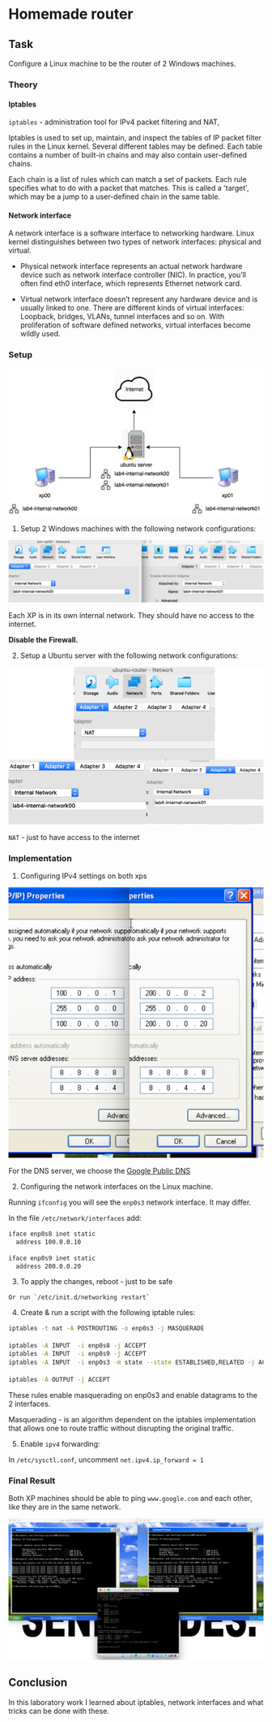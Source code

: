 # Homemade router

## Task
Configure a Linux machine to be the router of 2 Windows machines.

### Theory

#### Iptables
`iptables` - administration tool for IPv4 packet filtering and NAT,

Iptables is used to set up, maintain, and inspect the tables of IP packet filter rules in the Linux kernel. Several different tables may be defined. Each table contains a number of built-in chains and may also contain user-defined chains.

Each chain is a list of rules which can match a set of packets. Each rule specifies what to do with a packet that matches. This is called a 'target', which may be a jump to a user-defined chain in the same table.

#### Network interface
A network interface is a software interface to networking hardware. Linux kernel distinguishes between two types of network interfaces: physical and virtual.

* Physical network interface represents an actual network hardware device such as network interface controller (NIC). In practice, you’ll often find eth0 interface, which represents Ethernet network card.

* Virtual network interface doesn’t represent any hardware device and is usually linked to one. There are different kinds of virtual interfaces: Loopback, bridges, VLANs, tunnel interfaces and so on. With proliferation of software defined networks, virtual interfaces become wildly used.

### Setup

  ![](./imgs/schema.png)

  1. Setup 2 Windows machines with the following network configurations:

  ![](./imgs/xps_network_config.png)

  Each XP is in its own internal network. They should have no access to the internet.

  **Disable the Firewall.**

2. Setup a Ubuntu server with the following network configurations:

  ![](./imgs/ubuntu-network-configs.png)

  `NAT` - just to have access to the internet


### Implementation

  1. Configuring IPv4 settings on both xps

  ![](./imgs/xps_ipv4.png)

  For the DNS server, we choose the [Google Public DNS](https://en.wikipedia.org/wiki/Google_Public_DNS)

  2. Configuring the network interfaces on the Linux machine.

  Running `ifconfig` you will see the `enp0s3` network interface. It may differ.

  In the file `/etc/network/interfaces` add:
  ~~~
  iface enp0s8 inet static
    address 100.0.0.10

  iface enp0s9 inet static
    address 200.0.0.20
  ~~~

  3. To apply the changes, reboot - just to be safe

    Or run `/etc/init.d/networking restart`

  4. Create & run a script with the following iptable rules:
  ~~~bash
  iptables -t nat -A POSTROUTING -o enp0s3 -j MASQUERADE

  iptables -A INPUT  -i enp0s8 -j ACCEPT
  iptables -A INPUT  -i enp0s9 -j ACCEPT
  iptables -A INPUT  -i enp0s3 -m state --state ESTABLISHED,RELATED -j ACCEPT

  iptables -A OUTPUT -j ACCEPT
  ~~~

  These rules enable masquerading on enp0s3 and enable datagrams to the 2 interfaces.

  Masquerading - is an algorithm dependent on the iptables implementation that allows one to route traffic without disrupting the original traffic.

  5. Enable `ipv4` forwarding:

  In `/etc/sysctl.conf`, uncomment `net.ipv4.ip_forward = 1`

### Final Result

Both XP machines should be able to ping `www.google.com` and each other, like they are in the same network.

![](./imgs/final.png)


## Conclusion

In this laboratory work I learned about iptables, network interfaces and what tricks can be done with these.
